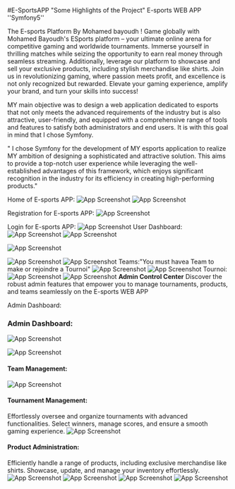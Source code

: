 #E-SportsAPP "Some Highlights of the Project"
 E-sports WEB APP ''Symfony5'' 
 
The E-sports Platform By Mohamed bayoudh !
Game globally with Mohamed Bayoudh's ESports platform – your ultimate online arena for competitive gaming and worldwide tournaments. Immerse yourself in thrilling matches while seizing the opportunity to earn real money through seamless streaming. Additionally, leverage our platform to showcase and sell your exclusive products, including stylish merchandise like shirts. Join us in revolutionizing gaming, where passion meets profit, and excellence is not only recognized but rewarded. Elevate your gaming experience, amplify your brand, and turn your skills into success!


MY main objective was to design a web application dedicated to esports that not only meets the advanced requirements of the industry but is also attractive, user-friendly, and equipped with a comprehensive range of tools and features to satisfy both administrators and end users. It is with this goal in mind that I chose Symfony.

" I chose Symfony for the development of MY esports application to realize MY ambition of designing a sophisticated and attractive solution. This aims to provide a top-notch user experience while leveraging the well-established advantages of this framework, which enjoys significant recognition in the industry for its efficiency in creating high-performing products."

Home of E-sports APP:
![App Screenshot](./capture/ACCUEIL.png)
![App Screenshot](./capture/about.png)

Registration for E-sports APP:
![App Screenshot](./capture/INSCRIPTION.png)

Login for E-sports APP:
![App Screenshot](./capture/LOGIN.png)
User Dashboard:
![App Screenshot](./capture/userdach.png)
![App Screenshot](./capture/userdach2.png)

![App Screenshot](./capture/userdach3.png)

![App Screenshot](./capture/userdach4.png)
![App Screenshot](./capture/wallet.png)
Teams:"You must havea Team to make or rejoindre a Tournoi"
![App Screenshot](./capture/teams.png)
![App Screenshot](./capture/maketeam.png)
Tournoi:
![App Screenshot](./capture/tournoi.png)
![App Screenshot](./capture/maketournoi.png)
**Admin Control Center**
Discover the robust admin features that empower you to manage tournaments, products, and teams seamlessly on the E-sports WEB APP

Admin Dashboard:

### Admin Dashboard:
![App Screenshot](./capture/admindach.png)

![App Screenshot](./capture/admindach2.png)
#### Team Management:
![App Screenshot](./capture/adminteams.png)

#### Tournament Management:
Effortlessly oversee and organize tournaments with advanced functionalities. Select winners, manage scores, and ensure a smooth gaming experience.
![App Screenshot](./capture/admindach2.png)

#### Product Administration:
Efficiently handle a range of products, including exclusive merchandise like shirts. Showcase, update, and manage your inventory effortlessly.
![App Screenshot](./capture/adminproduit.png)
![App Screenshot](./capture/adminproduit1.png)
![App Screenshot](./capture/produit.png)
![App Screenshot](./capture/produitadmin.png)



